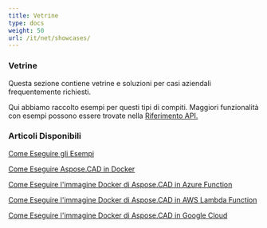```yaml
---
title: Vetrine
type: docs
weight: 50
url: /it/net/showcases/
---
```


### **Vetrine**
Questa sezione contiene vetrine e soluzioni per casi aziendali frequentemente richiesti.

Qui abbiamo raccolto esempi per questi tipi di compiti. Maggiori funzionalità con esempi possono essere trovate nella [Riferimento API.](https://apireference.aspose.com/cad/net)
### **Articoli Disponibili**

[Come Eseguire gli Esempi](/it/cad/net/how-to-run-the-examples/)

[Come Eseguire Aspose.CAD in Docker](/it/cad/net/how-to-run-aspose-cad-in-docker/)

[Come Eseguire l'immagine Docker di Aspose.CAD in Azure Function](/it/cad/net/how-to-run-aspose-cad-docker-image-in-azure-function/) 

[Come Eseguire l'immagine Docker di Aspose.CAD in AWS Lambda Function](/it/cad/net/how-to-run-aspose-cad-docker-image-in-aws-lambda-function/)

[Come Eseguire l'immagine Docker di Aspose.CAD in Google Cloud](/it/cad/net/how-to-run-aspose-cad-docker-image-in-google-cloud/)
